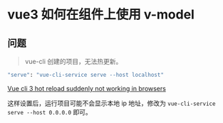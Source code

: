 # vue3 如何在组件上使用 v-model

## 问题

> vue-cli 创建的项目，无法热更新。

```bash
"serve": "vue-cli-service serve --host localhost"
```

[Vue cli 3 hot reload suddenly not working in browsers](https://stackoverflow.com/questions/53589853/vue-cli-3-hot-reload-suddenly-not-working-in-browsers)

这样设置后，运行项目可能不会显示本地 ip 地址，修改为 `vue-cli-service serve --host 0.0.0.0` 即可。
